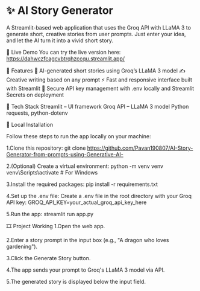 # ✨ AI Story Generator
A Streamlit-based web application that uses the Groq API with LLaMA 3 to generate short, creative stories from user prompts. Just enter your idea, and let the AI turn it into a vivid short story.

🚀 Live Demo
You can try the live version here:  
https://dahwczfcagcvbtrqhzccqu.streamlit.app/


📌 Features
  🧠 AI-generated short stories using Groq’s LLaMA 3 model
  ✍️ Creative writing based on any prompt
  ⚡ Fast and responsive interface built with Streamlit
  🔐 Secure API key management with .env locally and Streamlit Secrets on deployment

  
💠 Tech Stack
  Streamlit – UI framework
  Groq API – LLaMA 3 model
  Python
  requests, python-dotenv

  
📅 Local Installation

  Follow these steps to run the app locally on your machine:

  1.Clone this repository:
    git clone https://github.com/Pavan190807/AI-Story-Generator-from-prompts-using-Generative-AI-
    
  2.(Optional) Create a virtual environment:
    python -m venv venv
    venv\Scripts\activate  # For Windows
    
  3.Install the required packages:
    pip install -r requirements.txt
    
  4.Set up the .env file:
    Create a .env file in the root directory with your Groq API key:
    GROQ_API_KEY=your_actual_groq_api_key_here
    
  5.Run the app:
    streamlit run app.py
    
🎞️ Project Working
1.Open the web app.

2.Enter a story prompt in the input box (e.g., "A dragon who loves gardening").

3.Click the Generate Story button.

4.The app sends your prompt to Groq's LLaMA 3 model via API.

5.The generated story is displayed below the input field.
